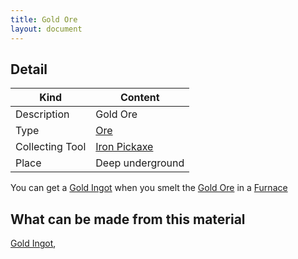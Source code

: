 ```yaml
---
title: Gold Ore
layout: document
---
```

## Detail

|Kind|Content|
|---|---|
|Description|Gold Ore|
|Type|[Ore](Ore)|
|Collecting Tool|[Iron Pickaxe](Iron_Pickaxe)|
|Place|Deep underground|

You can get a [Gold Ingot](Gold_Ingot) when you smelt the [Gold Ore](Gold_Ore) in a [Furnace](Furnace)

## What can be made from this material

[Gold Ingot](Gold_Ingot),
